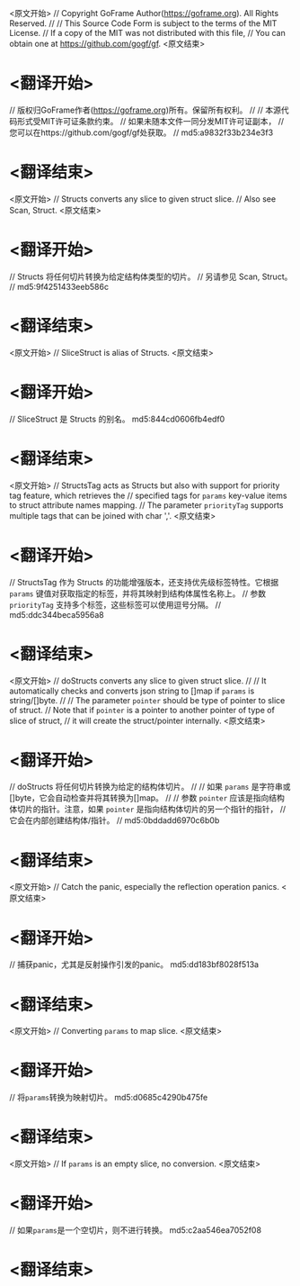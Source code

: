 
<原文开始>
// Copyright GoFrame Author(https://goframe.org). All Rights Reserved.
//
// This Source Code Form is subject to the terms of the MIT License.
// If a copy of the MIT was not distributed with this file,
// You can obtain one at https://github.com/gogf/gf.
<原文结束>

# <翻译开始>
// 版权归GoFrame作者(https://goframe.org)所有。保留所有权利。
//
// 本源代码形式受MIT许可证条款约束。
// 如果未随本文件一同分发MIT许可证副本，
// 您可以在https://github.com/gogf/gf处获取。
// md5:a9832f33b234e3f3
# <翻译结束>


<原文开始>
// Structs converts any slice to given struct slice.
// Also see Scan, Struct.
<原文结束>

# <翻译开始>
// Structs 将任何切片转换为给定结构体类型的切片。
// 另请参见 Scan, Struct。
// md5:9f4251433eeb586c
# <翻译结束>


<原文开始>
// SliceStruct is alias of Structs.
<原文结束>

# <翻译开始>
// SliceStruct 是 Structs 的别名。 md5:844cd0606fb4edf0
# <翻译结束>


<原文开始>
// StructsTag acts as Structs but also with support for priority tag feature, which retrieves the
// specified tags for `params` key-value items to struct attribute names mapping.
// The parameter `priorityTag` supports multiple tags that can be joined with char ','.
<原文结束>

# <翻译开始>
// StructsTag 作为 Structs 的功能增强版本，还支持优先级标签特性。它根据 `params` 键值对获取指定的标签，并将其映射到结构体属性名称上。
// 参数 `priorityTag` 支持多个标签，这些标签可以使用逗号分隔。
// md5:ddc344beca5956a8
# <翻译结束>


<原文开始>
// doStructs converts any slice to given struct slice.
//
// It automatically checks and converts json string to []map if `params` is string/[]byte.
//
// The parameter `pointer` should be type of pointer to slice of struct.
// Note that if `pointer` is a pointer to another pointer of type of slice of struct,
// it will create the struct/pointer internally.
<原文结束>

# <翻译开始>
// doStructs 将任何切片转换为给定的结构体切片。
//
// 如果 `params` 是字符串或[]byte，它会自动检查并将其转换为[]map。
//
// 参数 `pointer` 应该是指向结构体切片的指针。注意，如果 `pointer` 是指向结构体切片的另一个指针的指针，
// 它会在内部创建结构体/指针。
// md5:0bddadd6970c6b0b
# <翻译结束>


<原文开始>
// Catch the panic, especially the reflection operation panics.
<原文结束>

# <翻译开始>
// 捕获panic，尤其是反射操作引发的panic。 md5:dd183bf8028f513a
# <翻译结束>


<原文开始>
// Converting `params` to map slice.
<原文结束>

# <翻译开始>
// 将`params`转换为映射切片。 md5:d0685c4290b475fe
# <翻译结束>


<原文开始>
// If `params` is an empty slice, no conversion.
<原文结束>

# <翻译开始>
// 如果`params`是一个空切片，则不进行转换。 md5:c2aa546ea7052f08
# <翻译结束>

